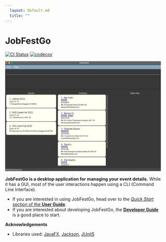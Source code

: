 ```yaml
---
  layout: default.md
  title: ""
---
```


# JobFestGo

[![CI Status](https://github.com/AY2324S1-CS2103T-T09-1/tp/workflows/Java%20CI/badge.svg)](https://github.com/AY2324S1-CS2103T-T09-1/tp/actions)
[![codecov](https://codecov.io/gh/AY2324S1-CS2103T-T09-1/tp/branch/master/graph/badge.svg)](https://codecov.io/gh/AY2324S1-CS2103T-T09-1/tp/tree/master)

![Ui](images/Ui.png)

**JobFestGo is a desktop application for managing your event details.** While it has a GUI, most of the user interactions happen using a CLI (Command Line Interface).

* If you are interested in using JobFestGo, head over to the [_Quick Start_ section of the **User Guide**](UserGuide.html#quick-start).
* If you are interested about developing JobFestGo, the [**Developer Guide**](DeveloperGuide.html) is a good place to start.


**Acknowledgements**

* Libraries used: [JavaFX](https://openjfx.io/), [Jackson](https://github.com/FasterXML/jackson), [JUnit5](https://github.com/junit-team/junit5)
